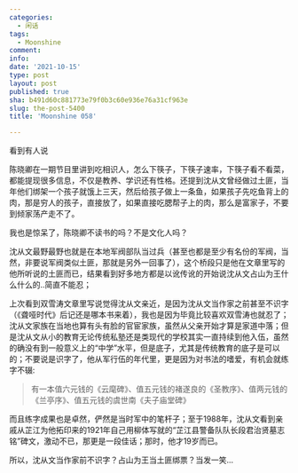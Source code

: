 ```yaml
---
categories:
  - 闲话
tags:
  - Moonshine
comment: 
info: 
date: '2021-10-15'
type: post
layout: post
published: true
sha: b491d60c881773e79f0b3c60e936e76a31cf963e
slug: the-post-5400
title: 'Moonshine 058'

---
```

看到有人说

> 
陈晓卿在一期节目里讲到吃相识人，怎么下筷子，下筷子速率，下筷子看不看菜，都能提现很多信息，不仅是教养、学识还有性格。还提到沈从文曾经做过土匪，当年他们绑架一个孩子就饿上三天，然后给孩子做上一条鱼，如果孩子先吃鱼背上的肉，那是穷人的孩子，直接放了，如果直接吃腮帮子上的肉，那么是富家子，不要到倾家荡产走不了。

我也是惊呆了，陈晓卿不读书的吗？不是文化人吗？

沈从文最野最野也就是在本地军阀部队当过兵（甚至也都是至少有名份的军阀，当然，非要说军阀类似土匪，那就是另外一回事了），这个桥段只是他在文章里写的他所听说的土匪而已，结果看到好多地方都是以讹传讹的开始说沈从文占山为王什么什么的..简直不能忍；

上次看到双雪涛文章里写说觉得沈从文亲近，是因为沈从文当作家之前甚至不识字（《聋哑时代》后记还是哪本书来着），我也是因为毕竟比较喜欢双雪涛也就忍了；沈从文家族在当地也算有头有脸的官宦家族，虽然从父亲开始才算是家道中落；但是沈从文从小的教育无论传统私塾还是类现代的学校其实一直持续到他入伍，虽然的确没有到一般意义上的“中学”水平，但是底子，尤其是传统教育的底子是可以的；不要说是识字了，他从军行伍的年代里，更是因为对书法的嗜爱，有机会就练字不辍:

> 有一本值六元钱的《云麾碑》、值五元钱的褚遂良的《圣教序》、值两元钱的《兰亭序》、值五元钱的虞世南《夫子庙堂碑》

而且练字成果也是卓然，俨然是当时军中的笔杆子；至于1988年，沈从文看到亲戚从芷江为他拓印来的1921年自己用柳体写就的“芷江县警备队队长段君治贤墓志铭”碑文，激动不已，那更是一段佳话；那时，他才19岁而已。

所以，沈从文当作家前不识字？占山为王当土匪绑票？当发一笑...
